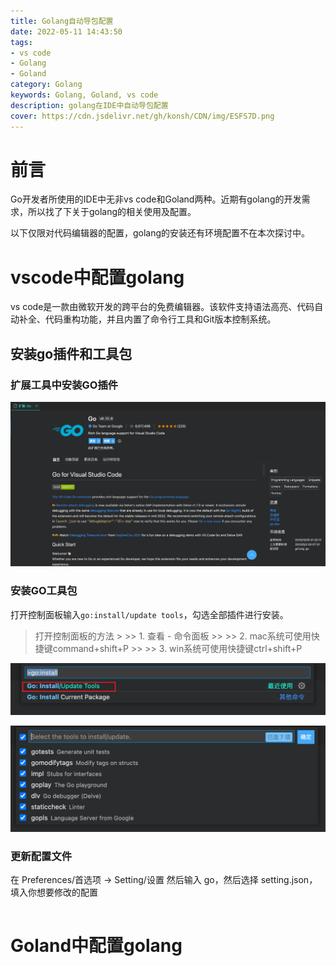 ```yaml
---
title: Golang自动导包配置
date: 2022-05-11 14:43:50
tags:
- vs code
- Golang
- Goland
category: Golang
keywords: Golang, Goland, vs code
description: golang在IDE中自动导包配置
cover: https://cdn.jsdelivr.net/gh/konsh/CDN/img/ESFS7D.png
---
```


# 前言

Go开发者所使用的IDE中无非vs code和Goland两种。近期有golang的开发需求，所以找了下关于golang的相关使用及配置。

以下仅限对代码编辑器的配置，golang的安装还有环境配置不在本次探讨中。

# vscode中配置golang
vs code是一款由微软开发的跨平台的免费编辑器。该软件支持语法高亮、代码自动补全、代码重构功能，并且内置了命令行工具和Git版本控制系统。

## 安装go插件和工具包
### 扩展工具中安装GO插件

![vscode安装Go插件](/img/vscode-go插件.png)

### 安装GO工具包
打开控制面板输入```go:install/update tools```，勾选全部插件进行安装。
 > 打开控制面板的方法
    >
    >> 1. 查看 - 命令面板
    >>
    >> 2. mac系统可使用快捷键command+shift+P
    >>
    >> 3. win系统可使用快捷键ctrl+shift+P

![vscode-go工具包安装1](/img/vscode-go工具包安装1.png)

![vscode-go工具包安装2](/img/vscode-go工具包安装2.png)

### 更新配置文件
在 Preferences/首选项 -> Setting/设置 然后输入 go，然后选择 setting.json，填入你想要修改的配置
```

```


# Goland中配置golang
